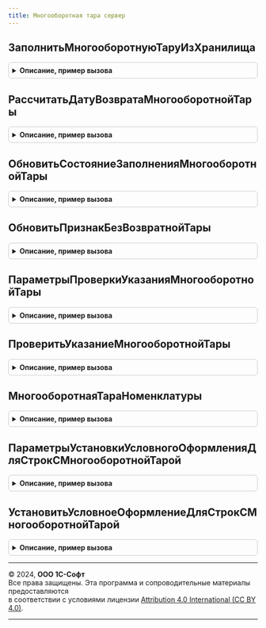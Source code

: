 ```yaml
---
title: Многооборотная тара сервер
---
```



## ЗаполнитьМногооборотнуюТаруИзХранилища
<details style="margin: 1em 0; padding: 0.5em; border: 1px solid #ccc; border-radius: 6px;">

<summary style="font-weight: bold; cursor: pointer;">Описание, пример вызова</summary>

```bsl

// Заполняет в документе подобранную обработкой многооборотную тару
//
// Параметры:
// Объект - ДокументОбъект            - Документ, в котором необходимо заполнить многооборотную тару.
// АдресТарыВХранилище                - Строка - Адрес таблицы многооборотной тары во временном хранилище.
// ИмяТаблицы                         - Строка - Имя таблицы документа, в которой необходимо заполнить многооборотную тару.
// ИменаКолонок                       - Строка - Имена колонок таблицы, по которым необходимо осуществлять поиск строк.
//                                              "Номенклатура, Характеристика, Склад, Дата" (Имена могут меняться в
//                                              зависимости от документа).
// СтруктураДействийИзмененныеСтроки  - Структура - Действия с измененными строками.
// СтруктураДействийДобавленныеСтроки - Структура - Действия с добавленными строками.
// КэшированныеЗначения               - см. ОбработкаТабличнойЧастиКлиентСервер.ПолучитьСтруктуруКэшируемыеЗначения
//
Процедура ЗаполнитьМногооборотнуюТаруИзХранилища(Объект, Экспорт
```

Пример вызова
```bsl
МногооборотнаяТараСервер.ЗаполнитьМногооборотнуюТаруИзХранилища(Объект, );
```
</details>

## РассчитатьДатуВозвратаМногооборотнойТары
<details style="margin: 1em 0; padding: 0.5em; border: 1px solid #ccc; border-radius: 6px;">

<summary style="font-weight: bold; cursor: pointer;">Описание, пример вызова</summary>

```bsl

// Рассчитывает дату возврата многооборотной тары по условиям соглашения
//
// Параметры:
//  Объект                                   - ДокументОбъект - Документ, для которого считается срок возврата тары
//  СрокВозвратаМногооборотнойТары           - Число - Срок возврата многооборотной тары в днях
//  РассчитыватьДатуВозвратаТарыПоКалендарю  - Булево - Определяет вариант расчета даты: по всем дня или по основному
//                                                      календарю предприятия.
//  Календарь                                - СправочникСсылка.ПроизводственныеКалендари - Определяет календарь
//                                                                                          возврата тары.
//
// Возвращаемое значение:
//  Дата - рассчитанная дата возврата.
//
Функция РассчитатьДатуВозвратаМногооборотнойТары(Знач Объект, Экспорт
```

Пример вызова
```bsl
Результат = МногооборотнаяТараСервер.РассчитатьДатуВозвратаМногооборотнойТары(Объект, );
```
</details>

## ОбновитьСостояниеЗаполненияМногооборотнойТары
<details style="margin: 1em 0; padding: 0.5em; border: 1px solid #ccc; border-radius: 6px;">

<summary style="font-weight: bold; cursor: pointer;">Описание, пример вызова</summary>

```bsl

// Сбрасывает состояние заполнения многооборотной тары в документе после изменения табличной части.
//
// Параметры:
// 	СостояниеЗаполненияМногооборотнойТары - ПеречислениеСсылка.СостоянияЗаполненияМногооборотнойТары -
//
Процедура ОбновитьСостояниеЗаполненияМногооборотнойТары(СостояниеЗаполненияМногооборотнойТары) Экспорт
```

Пример вызова
```bsl
МногооборотнаяТараСервер.ОбновитьСостояниеЗаполненияМногооборотнойТары(СостояниеЗаполненияМногооборотнойТары) 
```
</details>

## ОбновитьПризнакБезВозвратнойТары
<details style="margin: 1em 0; padding: 0.5em; border: 1px solid #ccc; border-radius: 6px;">

<summary style="font-weight: bold; cursor: pointer;">Описание, пример вызова</summary>

```bsl

// Обновляет связанные с возвратной тарой колонки таблицы
//
// Параметры:
// Товары - ДанныеФормыКоллекция - Таблица документа, в которой необходимо обновить колонки
// ВернутьМногооборотнуюТару - Булево - если Истина, то тара возвратная
// СтруктураДополнительныхДействий - Структура - Дополнительные действия, которые необходимо выполнить.
//
Процедура ОбновитьПризнакБезВозвратнойТары(Товары, ВернутьМногооборотнуюТару, СтруктураДополнительныхДействий = Неопределено) Экспорт
```

Пример вызова
```bsl
МногооборотнаяТараСервер.ОбновитьПризнакБезВозвратнойТары(Товары, ВернутьМногооборотнуюТару, СтруктураДополнительныхДействий);
```
</details>

## ПараметрыПроверкиУказанияМногооборотнойТары
<details style="margin: 1em 0; padding: 0.5em; border: 1px solid #ccc; border-radius: 6px;">

<summary style="font-weight: bold; cursor: pointer;">Описание, пример вызова</summary>

```bsl

// Возвращает структуру параметров проверки указания многооборотной тары в документе
//
// Возвращаемое значение:
//  Структура - структура с полями:
//   * ИмяТЧ      - Строка - имя табличной части документа, которую нужно проверить
//   * ЕстьЯчейки - Булево - признак, что в ТЧ есть ячейки.
//
Функция ПараметрыПроверкиУказанияМногооборотнойТары() Экспорт
```

Пример вызова
```bsl
Результат = МногооборотнаяТараСервер.ПараметрыПроверкиУказанияМногооборотнойТары() 
```
</details>

## ПроверитьУказаниеМногооборотнойТары
<details style="margin: 1em 0; padding: 0.5em; border: 1px solid #ccc; border-radius: 6px;">

<summary style="font-weight: bold; cursor: pointer;">Описание, пример вызова</summary>

```bsl

// Процедура проверят, что в табличной части тары указано не меньше, чем упаковок, которые ее требуют.
//
// Параметры:
//		Объект - ДокументОбъект - проверяемый документ
//		ПараметрыПроверкиУказанияМногооборотнойТары - Структура - возвращается функцией ПараметрыПроверкиУказанияМногооборотнойТары
//		Отказ - Булево - результат проверки.
//
Процедура ПроверитьУказаниеМногооборотнойТары(Объект, ПараметрыПроверкиУказанияМногооборотнойТары, Отказ) Экспорт
```

Пример вызова
```bsl
МногооборотнаяТараСервер.ПроверитьУказаниеМногооборотнойТары(Объект, ПараметрыПроверкиУказанияМногооборотнойТары, Отказ) 
```
</details>

## МногооборотнаяТараНоменклатуры
<details style="margin: 1em 0; padding: 0.5em; border: 1px solid #ccc; border-radius: 6px;">

<summary style="font-weight: bold; cursor: pointer;">Описание, пример вызова</summary>

```bsl

// Функция возвращает таблицу многооборотной тары по номенклатуре и упаковке (с учетом иерархии упаковок).
//
// Параметры:
//  Номенклатура - СправочникСсылка.Номенклатура - номенклатура для отбора.
//  Упаковка - СправочникСсылка.УпаковкиЕдиницыИзмерения - упаковка для отбора.
//
//  Возвращаемое значение:
//   ТаблицаЗначений - таблица значений с колонками:
//    * Номенклатура               - СправочникСсылка.Номенклатура - номенклатура тары для переданного товара.
//    * Характеристика             - СправочникСсылка.ХарактеристикиНоменклатуры - характеристика тары для переданного товара.
//    * ХарактеристикиИспользуются - Булево - признак использования характеристик для номенклатура тары.
//    * Количество                 - Число - количество номенклатуры.
//
Функция МногооборотнаяТараНоменклатуры(Номенклатура, Упаковка) Экспорт
```

Пример вызова
```bsl
Результат = МногооборотнаяТараСервер.МногооборотнаяТараНоменклатуры(Номенклатура, Упаковка) 
```
</details>

## ПараметрыУстановкиУсловногоОформленияДляСтрокСМногооборотнойТарой
<details style="margin: 1em 0; padding: 0.5em; border: 1px solid #ccc; border-radius: 6px;">

<summary style="font-weight: bold; cursor: pointer;">Описание, пример вызова</summary>

```bsl

// Функция-конструктор параметров установки условного оформления строк с многооборотной тарой.
//
// Возвращаемое значение:
// 	Структура - Структура параметров:
//      * Форма - ФормаКлиентскогоПриложения - Содержит данную форму
//      * ЭтоПоступление - Булево - Истина, если это документ поступления
//      * ИмяПоляВводаСтавкиНДС - Строка - Наименование элемента формы, содержащего ставку НДС, если оно отличается от "ТоварыСтавкаНДС"
//      * ИмяПоляВводаЦены - Строка - Наименование элемента формы, содержащего цену, если оно отличается от "ТоварыЦена"
//      * ИмяПоляВводаСуммы - Строка - Наименование элемента формы, содержащего сумму, если оно отличается от "ТоварыСумма"
//      * ПутьКТЧОтбора - Строка - Полный путь к ТЧ, содержащей указанные выше поля, если он отличается от "Объект.Товары.
//
Функция ПараметрыУстановкиУсловногоОформленияДляСтрокСМногооборотнойТарой() Экспорт
```

Пример вызова
```bsl
Результат = МногооборотнаяТараСервер.ПараметрыУстановкиУсловногоОформленияДляСтрокСМногооборотнойТарой() 
```
</details>

## УстановитьУсловноеОформлениеДляСтрокСМногооборотнойТарой
<details style="margin: 1em 0; padding: 0.5em; border: 1px solid #ccc; border-radius: 6px;">

<summary style="font-weight: bold; cursor: pointer;">Описание, пример вызова</summary>

```bsl

// Устанавливаем условное оформление цены, суммы, ставки НДС строк с многооборотной тарой.
//
// Параметры:
// 	ПараметрыУстановки - см. МногооборотнаяТараСервер.ПараметрыУстановкиУсловногоОформленияДляСтрокСМногооборотнойТарой
//
Процедура УстановитьУсловноеОформлениеДляСтрокСМногооборотнойТарой(ПараметрыУстановки) Экспорт
```

Пример вызова
```bsl
МногооборотнаяТараСервер.УстановитьУсловноеОформлениеДляСтрокСМногооборотнойТарой(ПараметрыУстановки) 
```
</details>

---

© 2024, **ООО 1С-Софт**  
Все права защищены. Эта программа и сопроводительные материалы предоставляются  
в соответствии с условиями лицензии [Attribution 4.0 International (CC BY 4.0)](https://creativecommons.org/licenses/by/4.0/legalcode).

---
